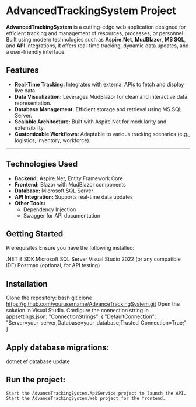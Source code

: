 # AdvancedTrackingSystem Project

**AdvancedTrackingSystem** is a cutting-edge web application designed for efficient tracking and management of resources, processes, or personnel. Built using modern technologies such as **Aspire.Net**, **MudBlazor**, **MS SQL**, and **API** integrations, it offers real-time tracking, dynamic data updates, and a user-friendly interface.

## Features

- **Real-Time Tracking:** Integrates with external APIs to fetch and display live data.
- **Data Visualization:** Leverages MudBlazor for clean and interactive data representation.
- **Database Management:** Efficient storage and retrieval using MS SQL Server.
- **Scalable Architecture:** Built with Aspire.Net for modularity and extensibility.
- **Customizable Workflows:** Adaptable to various tracking scenarios (e.g., logistics, inventory, workforce).

---

## Technologies Used

- **Backend:** Aspire.Net, Entity Framework Core
- **Frontend:** Blazor with MudBlazor components
- **Database:** Microsoft SQL Server
- **API Integration:** Supports real-time data updates
- **Other Tools:**
  - Dependency Injection
  - Swagger for API documentation

## Getting Started
  Prerequisites
  Ensure you have the following installed:

  .NET 8 SDK
  Microsoft SQL Server
  Visual Studio 2022 (or any compatible IDE)
  Postman (optional, for API testing)
  
## Installation
Clone the repository:
bash git clone https://github.com/yourusername/AdvanceTrackingSystem.git
Open the solution in Visual Studio.
Configure the connection string in appsettings.json:
    "ConnectionStrings": {
        "DefaultConnection": "Server=your_server;Database=your_database;Trusted_Connection=True;"
    }
## Apply database migrations:
  dotnet ef database update
## Run the project:
    Start the AdvanceTrackingSystem.ApiService project to launch the API.
    Start the AdvanceTrackingSystem.Web project for the frontend.
